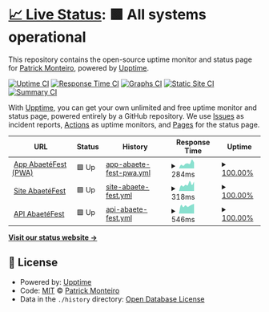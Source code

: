 # [📈 Live Status](https://patrickmonteiro.github.io/upptime): <!--live status--> **🟩 All systems operational**

This repository contains the open-source uptime monitor and status page for [Patrick Monteiro](https://www.youtube.com/c/PatrickMonteiroEng), powered by [Upptime](https://github.com/upptime/upptime).

[![Uptime CI](https://github.com/patrickmonteiro/upptime/workflows/Uptime%20CI/badge.svg)](https://github.com/patrickmonteiro/upptime/actions?query=workflow%3A%22Uptime+CI%22)
[![Response Time CI](https://github.com/patrickmonteiro/upptime/workflows/Response%20Time%20CI/badge.svg)](https://github.com/patrickmonteiro/upptime/actions?query=workflow%3A%22Response+Time+CI%22)
[![Graphs CI](https://github.com/patrickmonteiro/upptime/workflows/Graphs%20CI/badge.svg)](https://github.com/patrickmonteiro/upptime/actions?query=workflow%3A%22Graphs+CI%22)
[![Static Site CI](https://github.com/patrickmonteiro/upptime/workflows/Static%20Site%20CI/badge.svg)](https://github.com/patrickmonteiro/upptime/actions?query=workflow%3A%22Static+Site+CI%22)
[![Summary CI](https://github.com/patrickmonteiro/upptime/workflows/Summary%20CI/badge.svg)](https://github.com/patrickmonteiro/upptime/actions?query=workflow%3A%22Summary+CI%22)

With [Upptime](https://upptime.js.org), you can get your own unlimited and free uptime monitor and status page, powered entirely by a GitHub repository. We use [Issues](https://github.com/patrickmonteiro/upptime/issues) as incident reports, [Actions](https://github.com/patrickmonteiro/upptime/actions) as uptime monitors, and [Pages](https://patrickmonteiro.github.io/upptime) for the status page.

<!--start: status pages-->
<!-- This summary is generated by Upptime (https://github.com/upptime/upptime) -->
<!-- Do not edit this manually, your changes will be overwritten -->
<!-- prettier-ignore -->
| URL | Status | History | Response Time | Uptime |
| --- | ------ | ------- | ------------- | ------ |
| <img alt="" src="https://icons.duckduckgo.com/ip3/app.abaetefest.com.br.ico" height="13"> [App AbaetéFest (PWA)](https://app.abaetefest.com.br/#/) | 🟩 Up | [app-abaete-fest-pwa.yml](https://github.com/patrickmonteiro/upptime/commits/HEAD/history/app-abaete-fest-pwa.yml) | <details><summary><img alt="Response time graph" src="./graphs/app-abaete-fest-pwa/response-time-week.png" height="20"> 284ms</summary><br><a href="https://patrickmonteiro.github.io/upptime/history/app-abaete-fest-pwa"><img alt="Response time 248" src="https://img.shields.io/endpoint?url=https%3A%2F%2Fraw.githubusercontent.com%2Fpatrickmonteiro%2Fupptime%2FHEAD%2Fapi%2Fapp-abaete-fest-pwa%2Fresponse-time.json"></a><br><a href="https://patrickmonteiro.github.io/upptime/history/app-abaete-fest-pwa"><img alt="24-hour response time 163" src="https://img.shields.io/endpoint?url=https%3A%2F%2Fraw.githubusercontent.com%2Fpatrickmonteiro%2Fupptime%2FHEAD%2Fapi%2Fapp-abaete-fest-pwa%2Fresponse-time-day.json"></a><br><a href="https://patrickmonteiro.github.io/upptime/history/app-abaete-fest-pwa"><img alt="7-day response time 284" src="https://img.shields.io/endpoint?url=https%3A%2F%2Fraw.githubusercontent.com%2Fpatrickmonteiro%2Fupptime%2FHEAD%2Fapi%2Fapp-abaete-fest-pwa%2Fresponse-time-week.json"></a><br><a href="https://patrickmonteiro.github.io/upptime/history/app-abaete-fest-pwa"><img alt="30-day response time 272" src="https://img.shields.io/endpoint?url=https%3A%2F%2Fraw.githubusercontent.com%2Fpatrickmonteiro%2Fupptime%2FHEAD%2Fapi%2Fapp-abaete-fest-pwa%2Fresponse-time-month.json"></a><br><a href="https://patrickmonteiro.github.io/upptime/history/app-abaete-fest-pwa"><img alt="1-year response time 255" src="https://img.shields.io/endpoint?url=https%3A%2F%2Fraw.githubusercontent.com%2Fpatrickmonteiro%2Fupptime%2FHEAD%2Fapi%2Fapp-abaete-fest-pwa%2Fresponse-time-year.json"></a></details> | <details><summary><a href="https://patrickmonteiro.github.io/upptime/history/app-abaete-fest-pwa">100.00%</a></summary><a href="https://patrickmonteiro.github.io/upptime/history/app-abaete-fest-pwa"><img alt="All-time uptime 100.00%" src="https://img.shields.io/endpoint?url=https%3A%2F%2Fraw.githubusercontent.com%2Fpatrickmonteiro%2Fupptime%2FHEAD%2Fapi%2Fapp-abaete-fest-pwa%2Fuptime.json"></a><br><a href="https://patrickmonteiro.github.io/upptime/history/app-abaete-fest-pwa"><img alt="24-hour uptime 100.00%" src="https://img.shields.io/endpoint?url=https%3A%2F%2Fraw.githubusercontent.com%2Fpatrickmonteiro%2Fupptime%2FHEAD%2Fapi%2Fapp-abaete-fest-pwa%2Fuptime-day.json"></a><br><a href="https://patrickmonteiro.github.io/upptime/history/app-abaete-fest-pwa"><img alt="7-day uptime 100.00%" src="https://img.shields.io/endpoint?url=https%3A%2F%2Fraw.githubusercontent.com%2Fpatrickmonteiro%2Fupptime%2FHEAD%2Fapi%2Fapp-abaete-fest-pwa%2Fuptime-week.json"></a><br><a href="https://patrickmonteiro.github.io/upptime/history/app-abaete-fest-pwa"><img alt="30-day uptime 100.00%" src="https://img.shields.io/endpoint?url=https%3A%2F%2Fraw.githubusercontent.com%2Fpatrickmonteiro%2Fupptime%2FHEAD%2Fapi%2Fapp-abaete-fest-pwa%2Fuptime-month.json"></a><br><a href="https://patrickmonteiro.github.io/upptime/history/app-abaete-fest-pwa"><img alt="1-year uptime 100.00%" src="https://img.shields.io/endpoint?url=https%3A%2F%2Fraw.githubusercontent.com%2Fpatrickmonteiro%2Fupptime%2FHEAD%2Fapi%2Fapp-abaete-fest-pwa%2Fuptime-year.json"></a></details>
| <img alt="" src="https://icons.duckduckgo.com/ip3/abaetefest.com.br.ico" height="13"> [Site AbaetéFest](https://abaetefest.com.br/) | 🟩 Up | [site-abaete-fest.yml](https://github.com/patrickmonteiro/upptime/commits/HEAD/history/site-abaete-fest.yml) | <details><summary><img alt="Response time graph" src="./graphs/site-abaete-fest/response-time-week.png" height="20"> 318ms</summary><br><a href="https://patrickmonteiro.github.io/upptime/history/site-abaete-fest"><img alt="Response time 269" src="https://img.shields.io/endpoint?url=https%3A%2F%2Fraw.githubusercontent.com%2Fpatrickmonteiro%2Fupptime%2FHEAD%2Fapi%2Fsite-abaete-fest%2Fresponse-time.json"></a><br><a href="https://patrickmonteiro.github.io/upptime/history/site-abaete-fest"><img alt="24-hour response time 201" src="https://img.shields.io/endpoint?url=https%3A%2F%2Fraw.githubusercontent.com%2Fpatrickmonteiro%2Fupptime%2FHEAD%2Fapi%2Fsite-abaete-fest%2Fresponse-time-day.json"></a><br><a href="https://patrickmonteiro.github.io/upptime/history/site-abaete-fest"><img alt="7-day response time 318" src="https://img.shields.io/endpoint?url=https%3A%2F%2Fraw.githubusercontent.com%2Fpatrickmonteiro%2Fupptime%2FHEAD%2Fapi%2Fsite-abaete-fest%2Fresponse-time-week.json"></a><br><a href="https://patrickmonteiro.github.io/upptime/history/site-abaete-fest"><img alt="30-day response time 288" src="https://img.shields.io/endpoint?url=https%3A%2F%2Fraw.githubusercontent.com%2Fpatrickmonteiro%2Fupptime%2FHEAD%2Fapi%2Fsite-abaete-fest%2Fresponse-time-month.json"></a><br><a href="https://patrickmonteiro.github.io/upptime/history/site-abaete-fest"><img alt="1-year response time 277" src="https://img.shields.io/endpoint?url=https%3A%2F%2Fraw.githubusercontent.com%2Fpatrickmonteiro%2Fupptime%2FHEAD%2Fapi%2Fsite-abaete-fest%2Fresponse-time-year.json"></a></details> | <details><summary><a href="https://patrickmonteiro.github.io/upptime/history/site-abaete-fest">100.00%</a></summary><a href="https://patrickmonteiro.github.io/upptime/history/site-abaete-fest"><img alt="All-time uptime 100.00%" src="https://img.shields.io/endpoint?url=https%3A%2F%2Fraw.githubusercontent.com%2Fpatrickmonteiro%2Fupptime%2FHEAD%2Fapi%2Fsite-abaete-fest%2Fuptime.json"></a><br><a href="https://patrickmonteiro.github.io/upptime/history/site-abaete-fest"><img alt="24-hour uptime 100.00%" src="https://img.shields.io/endpoint?url=https%3A%2F%2Fraw.githubusercontent.com%2Fpatrickmonteiro%2Fupptime%2FHEAD%2Fapi%2Fsite-abaete-fest%2Fuptime-day.json"></a><br><a href="https://patrickmonteiro.github.io/upptime/history/site-abaete-fest"><img alt="7-day uptime 100.00%" src="https://img.shields.io/endpoint?url=https%3A%2F%2Fraw.githubusercontent.com%2Fpatrickmonteiro%2Fupptime%2FHEAD%2Fapi%2Fsite-abaete-fest%2Fuptime-week.json"></a><br><a href="https://patrickmonteiro.github.io/upptime/history/site-abaete-fest"><img alt="30-day uptime 100.00%" src="https://img.shields.io/endpoint?url=https%3A%2F%2Fraw.githubusercontent.com%2Fpatrickmonteiro%2Fupptime%2FHEAD%2Fapi%2Fsite-abaete-fest%2Fuptime-month.json"></a><br><a href="https://patrickmonteiro.github.io/upptime/history/site-abaete-fest"><img alt="1-year uptime 99.99%" src="https://img.shields.io/endpoint?url=https%3A%2F%2Fraw.githubusercontent.com%2Fpatrickmonteiro%2Fupptime%2FHEAD%2Fapi%2Fsite-abaete-fest%2Fuptime-year.json"></a></details>
| <img alt="" src="https://icons.duckduckgo.com/ip3/polished-snowflake-9723.fly.dev.ico" height="13"> [API AbaetéFest](https://polished-snowflake-9723.fly.dev/api/events) | 🟩 Up | [api-abaete-fest.yml](https://github.com/patrickmonteiro/upptime/commits/HEAD/history/api-abaete-fest.yml) | <details><summary><img alt="Response time graph" src="./graphs/api-abaete-fest/response-time-week.png" height="20"> 546ms</summary><br><a href="https://patrickmonteiro.github.io/upptime/history/api-abaete-fest"><img alt="Response time 606" src="https://img.shields.io/endpoint?url=https%3A%2F%2Fraw.githubusercontent.com%2Fpatrickmonteiro%2Fupptime%2FHEAD%2Fapi%2Fapi-abaete-fest%2Fresponse-time.json"></a><br><a href="https://patrickmonteiro.github.io/upptime/history/api-abaete-fest"><img alt="24-hour response time 553" src="https://img.shields.io/endpoint?url=https%3A%2F%2Fraw.githubusercontent.com%2Fpatrickmonteiro%2Fupptime%2FHEAD%2Fapi%2Fapi-abaete-fest%2Fresponse-time-day.json"></a><br><a href="https://patrickmonteiro.github.io/upptime/history/api-abaete-fest"><img alt="7-day response time 546" src="https://img.shields.io/endpoint?url=https%3A%2F%2Fraw.githubusercontent.com%2Fpatrickmonteiro%2Fupptime%2FHEAD%2Fapi%2Fapi-abaete-fest%2Fresponse-time-week.json"></a><br><a href="https://patrickmonteiro.github.io/upptime/history/api-abaete-fest"><img alt="30-day response time 483" src="https://img.shields.io/endpoint?url=https%3A%2F%2Fraw.githubusercontent.com%2Fpatrickmonteiro%2Fupptime%2FHEAD%2Fapi%2Fapi-abaete-fest%2Fresponse-time-month.json"></a><br><a href="https://patrickmonteiro.github.io/upptime/history/api-abaete-fest"><img alt="1-year response time 606" src="https://img.shields.io/endpoint?url=https%3A%2F%2Fraw.githubusercontent.com%2Fpatrickmonteiro%2Fupptime%2FHEAD%2Fapi%2Fapi-abaete-fest%2Fresponse-time-year.json"></a></details> | <details><summary><a href="https://patrickmonteiro.github.io/upptime/history/api-abaete-fest">100.00%</a></summary><a href="https://patrickmonteiro.github.io/upptime/history/api-abaete-fest"><img alt="All-time uptime 99.84%" src="https://img.shields.io/endpoint?url=https%3A%2F%2Fraw.githubusercontent.com%2Fpatrickmonteiro%2Fupptime%2FHEAD%2Fapi%2Fapi-abaete-fest%2Fuptime.json"></a><br><a href="https://patrickmonteiro.github.io/upptime/history/api-abaete-fest"><img alt="24-hour uptime 100.00%" src="https://img.shields.io/endpoint?url=https%3A%2F%2Fraw.githubusercontent.com%2Fpatrickmonteiro%2Fupptime%2FHEAD%2Fapi%2Fapi-abaete-fest%2Fuptime-day.json"></a><br><a href="https://patrickmonteiro.github.io/upptime/history/api-abaete-fest"><img alt="7-day uptime 100.00%" src="https://img.shields.io/endpoint?url=https%3A%2F%2Fraw.githubusercontent.com%2Fpatrickmonteiro%2Fupptime%2FHEAD%2Fapi%2Fapi-abaete-fest%2Fuptime-week.json"></a><br><a href="https://patrickmonteiro.github.io/upptime/history/api-abaete-fest"><img alt="30-day uptime 99.91%" src="https://img.shields.io/endpoint?url=https%3A%2F%2Fraw.githubusercontent.com%2Fpatrickmonteiro%2Fupptime%2FHEAD%2Fapi%2Fapi-abaete-fest%2Fuptime-month.json"></a><br><a href="https://patrickmonteiro.github.io/upptime/history/api-abaete-fest"><img alt="1-year uptime 99.90%" src="https://img.shields.io/endpoint?url=https%3A%2F%2Fraw.githubusercontent.com%2Fpatrickmonteiro%2Fupptime%2FHEAD%2Fapi%2Fapi-abaete-fest%2Fuptime-year.json"></a></details>

<!--end: status pages-->

[**Visit our status website →**](https://patrickmonteiro.github.io/upptime)

## 📄 License

- Powered by: [Upptime](https://github.com/upptime/upptime)
- Code: [MIT](./LICENSE) © [Patrick Monteiro](https://www.youtube.com/c/PatrickMonteiroEng)
- Data in the `./history` directory: [Open Database License](https://opendatacommons.org/licenses/odbl/1-0/)
